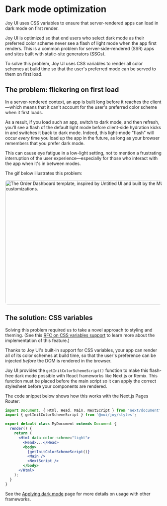 # Dark mode optimization

<p class="description">Joy UI uses CSS variables to ensure that server-rendered apps can load in dark mode on first render.</p>

Joy UI is optimized so that end users who select dark mode as their preferred color scheme never see a flash of light mode when the app first renders.
This is a common problem for server-side-rendered (SSR) apps and sites built with static-site generators (SSGs).

To solve this problem, Joy UI uses CSS variables to render all color schemes at build time so that the user's preferred mode can be served to them on first load.

## The problem: flickering on first load

In a server-rendered context, an app is built long before it reaches the client—which means that it can't account for the user's preferred color scheme when it first loads.

As a result, if you load such an app, switch to dark mode, and then refresh, you'll see a flash of the default light mode before client-side hydration kicks in and switches it back to dark mode.
Indeed, this light-mode "flash" will occur _every_ time you load up the app in the future, as long as your browser remembers that you prefer dark mode.

This can cause eye fatigue in a low-light setting, not to mention a frustrating interruption of the user experience—especially for those who interact with the app when it's in between modes.

The gif below illustrates this problem:

<img src="/static/joy-ui/dark-mode/dark-mode-flicker.gif" style="width: 814px; border-radius: 8px;" alt="The Order Dashboard template, inspired by Untitled UI and built by the MUI team using Joy UI with very little customizations." width="1628" height="400" />

## The solution: CSS variables

Solving this problem required us to take a novel approach to styling and theming.
(See this [RFC on CSS variables support](https://github.com/mui/material-ui/issues/27651) to learn more about the implementation of this feature.)

Thanks to Joy UI's built-in support for CSS variables, your app can render all of its color schemes at build time, so that the user's preference can be injected _before_ the DOM is rendered in the browser.

Joy UI provides the `getInitColorSchemeScript()` function to make this flash-free dark mode possible with React frameworks like Next.js or Remix.
This function must be placed before the main script so it can apply the correct stylesheet before your components are rendered.

The code snippet below shows how this works with the Next.js Pages Router:

```jsx
import Document, { Html, Head, Main, NextScript } from 'next/document';
import { getInitColorSchemeScript } from '@mui/joy/styles';

export default class MyDocument extends Document {
  render() {
    return (
      <Html data-color-scheme="light">
        <Head>...</Head>
        <body>
          {getInitColorSchemeScript()}
          <Main />
          <NextScript />
        </body>
      </Html>
    );
  }
}
```

See the [Applying dark mode](/joy-ui/customization/dark-mode/) page for more details on usage with other frameworks.
